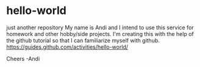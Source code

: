 # hello-world
just another repository
My name is Andi and I intend to use this service for homework and other hobby/side projects.
I'm creating this with the help of the github tutorial so that I can familiarize myself with github.
https://guides.github.com/activities/hello-world/

Cheers
-Andi
